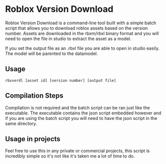 # Roblox Version Download

Roblox Version Download is a command-line tool built with a simple batch script that allows you to download roblox assets based on the version number.
Assets are downloaded in the rbxm/rbxl binary format and you will need to open the file in studio to extract the asset as a model.

If you set the output file as an .rbxl file you are able to open in studio easily. The model will be parented to the datamodel.

## Usage

```
rbxverdl [asset id] [version number] [output file]
```

## Compilation Steps

Compilation is not required and the batch script can be ran just like the executable. The executable contains the json script embedded however and if you are using the batch script you will need to have the json script in the same directory.

## Usage in projects

Feel free to use this in any private or commercial projects, this script is incredibly simple so it's not like it's taken me a lot of time to do.
